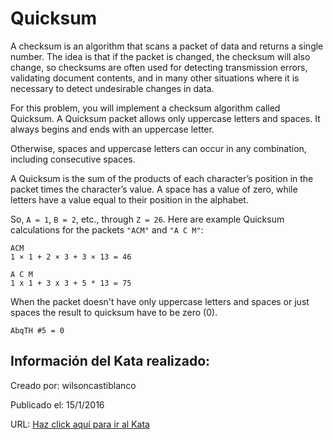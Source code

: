 # Quicksum
A checksum is an algorithm that scans a packet of data and returns a single number. The idea is that if the packet is changed, the checksum will also change, so checksums are often used for detecting
transmission errors, validating document contents, and in many other situations where it is necessary to detect undesirable changes in data.

For this problem, you will implement a checksum algorithm called Quicksum. A Quicksum packet allows only uppercase letters and spaces. It always begins and ends with an uppercase letter. 

Otherwise, spaces and uppercase letters can occur in any combination, including consecutive spaces.

A Quicksum is the sum of the products of each character’s position in the packet times the character’s value. A space has a value of zero, while letters have a value equal to their position in the alphabet. 

So, `A = 1`, `B = 2`, etc., through `Z = 26`. Here are example Quicksum calculations for the packets `"ACM"` and `"A C M"`:
```
ACM
1 × 1 + 2 × 3 + 3 × 13 = 46 

A C M
1 x 1 + 3 x 3 + 5 * 13 = 75
```

When the packet doesn't have only uppercase letters and spaces or just spaces the result to quicksum have to be zero (0).
```
AbqTH #5 = 0
```

## Información del Kata realizado:
Creado por: wilsoncastiblanco

Publicado el: 15/1/2016

URL: [Haz click aquí para ir al Kata](https://www.codewars.com/kata/569924899aa8541eb200003f)